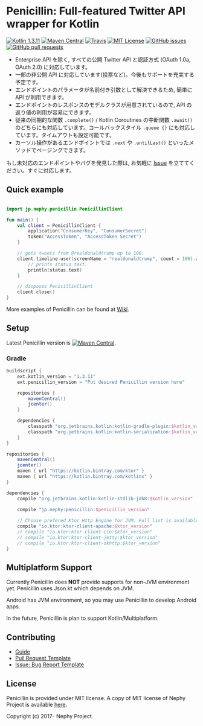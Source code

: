 # Penicillin: Full-featured Twitter API wrapper for Kotlin

[![Kotlin 1.3.11](https://img.shields.io/badge/Kotlin-1.3.11-blue.svg)](http://kotlinlang.org)
[![Maven Central](https://img.shields.io/maven-central/v/jp.nephy/penicillin.svg)](https://search.maven.org/#search%7Cga%7C1%7Cg%3A%22jp.nephy%22)
[![Travis](https://img.shields.io/travis/NephyProject/Penicillin.svg)](https://travis-ci.org/NephyProject/Penicillin/builds)
[![MIT License](https://img.shields.io/github/license/NephyProject/Penicillin.svg)](https://github.com/NephyProject/Penicillin/blob/master/LICENSE)
[![GitHub issues](https://img.shields.io/github/issues/NephyProject/Penicillin.svg)](https://github.com/NephyProject/Penicillin/issues)
[![GitHub pull requests](https://img.shields.io/github/issues-pr/NephyProject/Penicillin.svg)](https://github.com/NephyProject/Penicillin/pulls)

* Enterprise API を除く, すべての公開 Twitter API と認証方式 (OAuth 1.0a, OAuth 2.0) に対応しています。
* 一部の非公開 API に対応しています(投票など)。今後もサポートを充実する予定です。
* エンドポイントのパラメータが名前付き引数として解決できるため, 簡単に API が利用できます。
* エンドポイントのレスポンスのモデルクラスが用意されているので, API の返り値の利用が容易にできます。
* 従来の同期的な関数 `.complete()` / Kotlin Coroutines の中断関数 `.await()` のどちらにも対応しています。コールバックスタイル `.queue {}` にも対応しています。タイムアウトも設定可能です。
* カーソル操作があるエンドポイントでは `.next` や `.untilLast()` といったメソッドでページングできます。

もし未対応のエンドポイントやバグを発見した際は, お気軽に [Issue](https://github.com/NephyProject/Penicillin/issues) を立ててください。すぐに対応します。

## Quick example

```kotlin

import jp.nephy.penicillin.PenicillinClient

fun main() {
    val client = PenicillinClient {
        application("ConsumerKey", "ConsumerSecret")
        token("AccessToken", "AccessToken Secret")
    }

    // gets tweets from @realdonaldtrump up to 100.
    client.timeline.user(screenName = "realdonaldtrump", count = 100).await().forEach { status ->
        // prints status text.
        println(status.text)
    }

    // disposes PenicillinClient
    client.close()
}
```

More examples of Penicillin can be found at [Wiki](https://github.com/NephyProject/Penicillin/wiki/Sample).

## Setup

Latest Penicillin version is [![Maven Central](https://img.shields.io/maven-central/v/jp.nephy/penicillin.svg)](https://search.maven.org/#search%7Cga%7C1%7Cg%3A%22jp.nephy%22).

### Gradle

```groovy
buildscript {
    ext.kotlin_version = "1.3.11"
    ext.penicillin_version = "Put desired Penicillin version here"

    repositories {
        mavenCentral()
        jcenter()
    }

    dependencies {
        classpath "org.jetbrains.kotlin:kotlin-gradle-plugin:$kotlin_version"
        classpath "org.jetbrains.kotlin:kotlin-serialization:$kotlin_version"
    }
}

repositories {
    mavenCentral()
    jcenter()
    maven { url "https://kotlin.bintray.com/ktor" }
    maven { url "https://kotlin.bintray.com/kotlinx" }
}

dependencies {
    compile "org.jetbrains.kotlin:kotlin-stdlib-jdk8:$kotlin_version"

    compile "jp.nephy:penicillin:$penicillin_version"
    
    // Choose prefered Ktor Http Engine for JVM. Full list is available at https://ktor.io/clients/http-client/engines.html.
    compile "io.ktor:ktor-client-apache:$ktor_version"
    // compile "io.ktor:ktor-client-cio:$ktor_version"
    // compile "io.ktor:ktor-client-jetty:$ktor_version"
    // compile "io.ktor:ktor-client-okhttp:$ktor_version"
}
```

## Multiplatform Support

Currently Penicillin does **NOT** provide supports for non-JVM environment yet. Penicillin uses Json.kt which depends on JVM.  

Android has JVM environment, so you may use Penicillin to develop Android apps.  

In the future, Penicillin is plan to support Kotlin/Multiplatform.

## Contributing

* [Guide](https://github.com/NephyProject/Penicillin/blob/master/CONTRIBUTING.md)
* [Pull Request Template](https://github.com/NephyProject/Penicillin/blob/master/PULL_REQUEST_TEMPLATE.md)
* [Issue: Bug Report Template](https://github.com/NephyProject/Penicillin/blob/master/.github/ISSUE_TEMPLATE/bug-report.md)

## License

Penicillin is provided under MIT license. A copy of MIT license of Nephy Project is available [here](https://nephy.jp/license/mit).

Copyright (c) 2017- Nephy Project.
